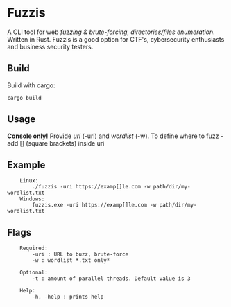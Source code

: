 # Fuzzis
A CLI tool for web *fuzzing & brute-forcing, directories/files enumeration*. Written in Rust. 
Fuzzis is a good option for CTF's, cybersecurity enthusiasts and business security testers.

## Build
Build with cargo:
```
cargo build
```

## Usage 
**Console only!**
Provide *uri* (-uri) and *wordlist* (-w). 
To define where to fuzz - add [] (square brackets) inside uri
 
## Example
```
    Linux:
        ./fuzzis -uri https://examp[]le.com -w path/dir/my-wordlist.txt
    Windows:
        fuzzis.exe -uri https://examp[]le.com -w path/dir/my-wordlist.txt
```

## Flags
```
    Required:
        -uri : URL to buzz, brute-force
        -w : wordlist *.txt only*
    
    Optional:
        -t : amount of parallel threads. Default value is 3

    Help:
        -h, -help : prints help
    
```
